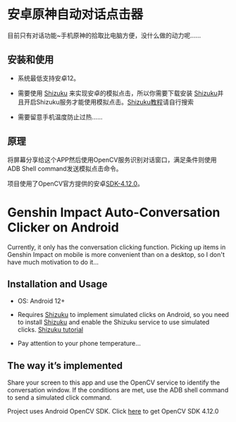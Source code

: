 # 安卓原神自动对话点击器

目前只有对话功能~手机原神的拾取比电脑方便，没什么做的动力呢……

## 安装和使用

- 系统最低支持安卓12。

- 需要使用 [Shizuku](https://shizuku.rikka.app/download/) 来实现安卓的模拟点击，所以你需要下载安装 [Shizuku](https://shizuku.rikka.app/download/)并且开启Shizuku服务才能使用模拟点击。[Shizuku教程](https://shizuku.rikka.app/guide/setup/)请自行搜索

- 需要留意手机温度防止过热……

## 原理

将屏幕分享给这个APP然后使用OpenCV服务识别对话窗口，满足条件则使用ADB Shell command发送模拟点击命令。

项目使用了OpenCV官方提供的安卓[SDK-4.12.0](https://opencv.org/releases/)。

# Genshin Impact Auto-Conversation Clicker on Android

Currently, it only has the conversation clicking function. Picking up items in Genshin Impact on mobile is more convenient than on a desktop, so I don't have much motivation to do it...

## Installation and Usage

- OS: Android 12+

- Requires  [Shizuku](https://shizuku.rikka.app/download/) to implement simulated clicks on Android, so you need to install  [Shizuku](https://shizuku.rikka.app/download/) and enable the Shizuku service to use simulated clicks. [Shizuku tutorial](https://shizuku.rikka.app/guide/setup/)

- Pay attention to your phone temperature...

## The way it’s implemented

Share your screen to this app and use the OpenCV service to identify the conversation window. If the conditions are met, use the ADB shell command to send a simulated click command.

Project uses Android OpenCV SDK. Click [here](https://opencv.org/releases/) to get OpenCV SDK 4.12.0